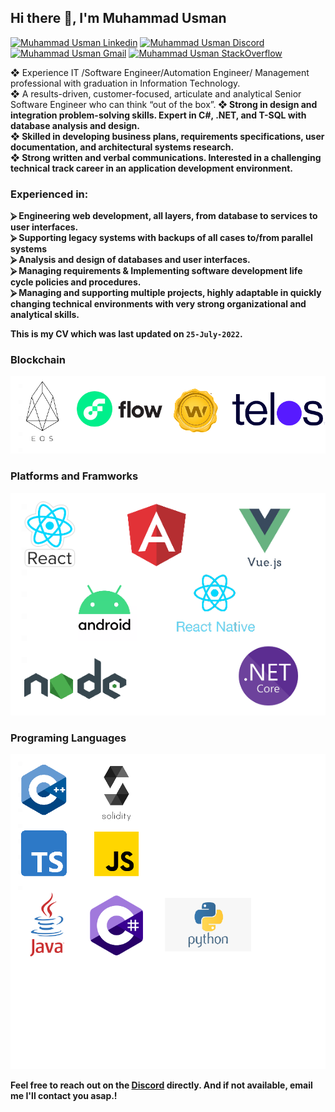 <h2> Hi there 👋, I'm Muhammad Usman </h2>
    
[![Muhammad Usman Linkedin](https://img.shields.io/badge/LinkedIn-0077B5?style=for-the-badge&logo=linkedin&logoColor=white)](https://www.linkedin.com/in/muhammad-usman-19b84948/)
[![Muhammad Usman Discord](https://img.shields.io/badge/Discord-7289DA?style=for-the-badge&logo=discord&logoColor=white)](https://discordapp.com/users/Usman0096#5430)
[![Muhammad Usman Gmail](https://img.shields.io/badge/Gmail-D14836?style=for-the-badge&logo=gmail&logoColor=white)](https://mail.google.com/mail/u/usman007kust@gmail.com)
[![Muhammad Usman StackOverflow](https://img.shields.io/badge/StackOverflow-F48024?style=for-the-badge&logo=stackoverflow&logoColor=white)](https://stackoverflow.com/users/6589865/muhammad-usman)


❖	Experience IT /Software Engineer/Automation Engineer/ Management professional with graduation in Information Technology. <br/>
❖	A results-driven, customer-focused, articulate and analytical Senior Software Engineer who can think “out of the box”.<b/>
❖	Strong in design and integration problem-solving skills. Expert in C#, .NET, and T-SQL with database analysis and design.<br/>
❖	Skilled in developing business plans, requirements specifications, user documentation, and architectural systems research.<br/>
❖	Strong written and verbal communications. Interested in a challenging technical track career in an application development environment.<br/>

<h3> Experienced in: </h3>
  ⮚	Engineering web development, all layers, from database to services to user interfaces.<br/>
  ⮚	Supporting legacy systems with backups of all cases to/from parallel systems<br/>
  ⮚	Analysis and design of databases and user interfaces.<br/>
  ⮚	Managing requirements & Implementing software development life cycle policies and procedures.<br/>
  ⮚	Managing and supporting multiple projects, highly adaptable in quickly changing technical environments with very strong organizational and analytical skills.<br/>


This is my CV which was last updated on `25-July-2022`.

### Blockchain
 <img src="./images/blockchains.png" alt="Blockchain" /> 
 
### Platforms and Framworks
 <img src="./images/framwworks.png" alt="Frameworks" /> 
 
### Programing Languages
 <img src="./images/languages.png" alt="Languages" /> 

Feel free to reach out on the [Discord](https://discordapp.com/users/Usman0096#5430) directly. And if not available, email me I'll contact you asap.!
